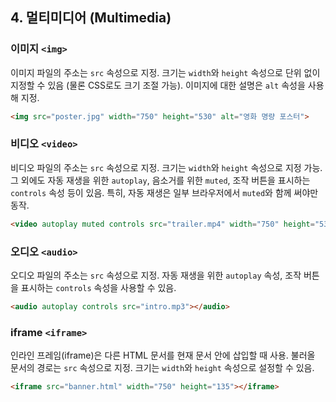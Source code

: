 ## 4. 멀티미디어 (Multimedia)

### 이미지 `<img>`
이미지 파일의 주소는 `src` 속성으로 지정. 크기는 `width`와 `height` 속성으로 단위 없이 지정할 수 있음 (물론 CSS로도 크기 조절 가능). 이미지에 대한 설명은 `alt` 속성을 사용해 지정.

```html
<img src="poster.jpg" width="750" height="530" alt="영화 명량 포스터">
```

### 비디오 `<video>`
비디오 파일의 주소는 `src` 속성으로 지정. 크기는 `width`와 `height` 속성으로 지정 가능. 그 외에도 자동 재생을 위한 `autoplay`, 음소거를 위한 `muted`, 조작 버튼을 표시하는 `controls` 속성 등이 있음. 특히, 자동 재생은 일부 브라우저에서 `muted`와 함께 써야만 동작.

```html
<video autoplay muted controls src="trailer.mp4" width="750" height="530"></video>
```

### 오디오 `<audio>`
오디오 파일의 주소는 `src` 속성으로 지정. 자동 재생을 위한 `autoplay` 속성, 조작 버튼을 표시하는 `controls` 속성을 사용할 수 있음.

```html
<audio autoplay controls src="intro.mp3"></audio>
```

### iframe `<iframe>`
인라인 프레임(iframe)은 다른 HTML 문서를 현재 문서 안에 삽입할 때 사용. 불러올 문서의 경로는 `src` 속성으로 지정. 크기는 `width`와 `height` 속성으로 설정할 수 있음.

```html
<iframe src="banner.html" width="750" height="135"></iframe>
```
